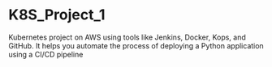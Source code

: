 # K8S_Project_1
Kubernetes project on AWS using tools like Jenkins, Docker, Kops, and GitHub. It helps you automate the process of deploying a Python application using a CI/CD pipeline
